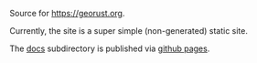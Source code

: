 Source for <https://georust.org>.

Currently, the site is a super simple (non-generated) static site. 

The [docs](./docs) subdirectory is published via [github pages](https://github.com/georust/georust.org/settings/pages).

